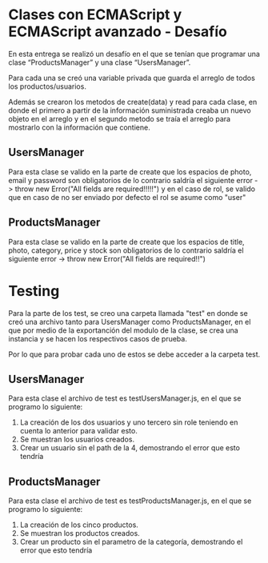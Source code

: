 
# Clases con ECMAScript y ECMAScript avanzado - Desafío

En esta entrega se realizó un desafío en el que se tenían que programar una clase “ProductsManager”  y una clase “UsersManager”.

Para cada una se creó una variable privada que guarda el arreglo de todos los productos/usuarios. 

Además se crearon los metodos de create(data) y read para cada clase, en donde el primero a partir de la información suministrada creaba un nuevo objeto en el arreglo y en el segundo metodo se traía el arreglo para mostrarlo con la información que contiene.

## UsersManager 
Para esta clase se valido en la parte de create que los espacios de photo, email y password son obligatorios de lo contrario saldría el siguiente error ->  throw new Error("All fields are required!!!!!") y en el caso de rol, se valido que en caso de no ser enviado por defecto el rol se asume como "user"

## ProductsManager
Para esta clase se valido en la parte de create que los espacios de title, photo, category, price y stock son obligatorios de lo contrario saldría el siguiente error -> throw new Error("All fields are required!!")

# Testing

Para la parte de los test, se creo una carpeta llamada "test" en donde se creó una archivo tanto para UsersManager como ProductsManager, en el que por medio de la exportanción del modulo de la clase, se crea una instancia y se hacen los respectivos casos de prueba.

Por lo que para probar cada uno de estos se debe acceder a la carpeta test.

## UsersManager 
Para esta clase el archivo de test es testUsersManager.js, en el que se programo lo siguiente:
1. La creación de los dos usuarios y uno tercero sin role teniendo en cuenta lo anterior para validar esto.
2. Se muestran los usuarios creados.
3. Crear un usuario sin el path de la 4, demostrando el error que esto tendría

## ProductsManager
Para esta clase el archivo de test es testProductsManager.js, en el que se programo lo siguiente:
1. La creación de los cinco productos.
2. Se muestran los productos creados.
3. Crear un producto sin el parametro de la categoría, demostrando el error que esto tendría


